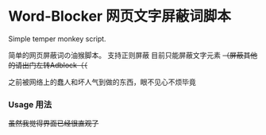 # Word-Blocker 网页文字屏蔽词脚本
Simple temper monkey script.

简单的网页屏蔽词の油猴脚本。
支持正则屏蔽
目前只能屏蔽文字元素 ~~（屏蔽其他的请出门左转Adblock（（~~

之前被网络上的蠢人和坏人气到做的东西，眼不见心不烦毕竟

### Usage 用法

~~虽然我觉得界面已经很直观了~~

